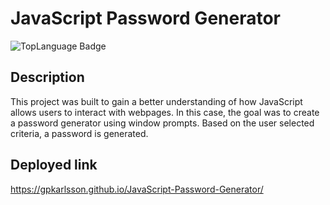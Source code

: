 # JavaScript Password Generator
![TopLanguage Badge](https://img.shields.io/github/languages/top/gpkarlsson/JavaScript-Password-Generator)

## Description
This project was built to gain a better understanding of how JavaScript allows users to interact with webpages. In this case, the goal was to create a password generator using window prompts. Based on the user selected criteria, a password is generated. 

## Deployed link
https://gpkarlsson.github.io/JavaScript-Password-Generator/
